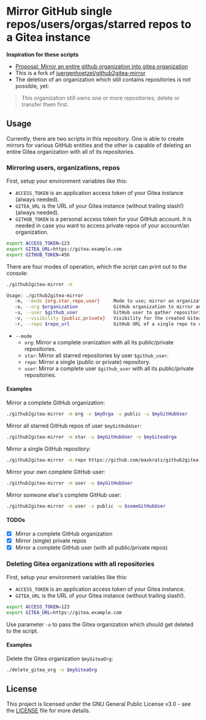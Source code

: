 # Mirror GitHub single repos/users/orgas/starred repos to a Gitea instance

**Inspiration for these scripts**
- [Proposal: Mirror an entire github organization into gitea organization](https://github.com/go-gitea/gitea/issues/8424)
- This is a fork of [juergenhoetzel/github2gitea-mirror](https://github.com/juergenhoetzel/github2gitea-mirror)
- The deletion of an organization which still contains repositories is not possible, yet:
> This organization still owns one or more repositories; delete or transfer them first.


## Usage

Currently, there are two scripts in this repository.
One is able to create mirrors for various GitHub entities and the other is capable of deleting an entire Gitea organization with all of its repositories.

### Mirroring users, organizations, repos

First, setup your environment variables like this:
- `ACCESS_TOKEN` is an application access token of your Gitea instance (always needed).
- `GITEA_URL` is the URL of your Gitea instance (without trailing slash!) (always needed).
- `GITHUB_TOKEN` is a personal access token for your GitHub account. It is needed in case you want to access private repos of your account/an organization.

```bash
export ACCESS_TOKEN=123
export GITEA_URL=https://gitea.example.com
export GITHUB_TOKEN=456
```

There are four modes of operation, which the script can print out to the console:
```bash
./github2gitea-mirror -m

Usage: ./github2gitea-mirror
   -m, --mode {org,star,repo,user}     Mode to use; mirror an organization, mirror all starred repositories, mirror a single repo, or mirror a user.
   -o, --org $organization             GitHub organization to mirror and/or the target organization in Gitea.
   -u, --user $github_user             GitHub user to gather repositories from.
   -v, --visibility {public,private}   Visibility for the created Gitea organization or user.
   -r, --repo $repo_url                GitHub URL of a single repo to create a mirror for.
```

- `--mode`
  - `org`: Mirror a complete oranization with all its public/private repositories.
  - `star`: Mirror all starred repositories by user `$github_user`.
  - `repo`: Mirror a single (public or private) repository.
  - `user`: Mirror a complete user `$github_user` with all its public/private repositories.

#### Examples

Mirror a complete GitHub organization:
```bash
./github2gitea-mirror -m org -o $myOrga -v public -u $myGitHubUser
```

Mirror all starred GitHub repos of user `$myGitHubUser`:
```bash
./github2gitea-mirror -m star -u $myGitHubUser -o $myGiteaOrga
```

Mirror a single GitHub repository:
```bash
./github2gitea-mirror -m repo https://github.com/maxkratz/github2gitea-mirror -u $myGitHubUser
```

Mirror your own complete GitHub user:
```bash
./github2gitea-mirror -m user -u $myGitHubUser
```

Mirror someone else's complete GitHub user:
```bash
./github2gitea-mirror -m user -v public -u $someGitHubUser
```

#### TODOs
  - [x] Mirror a complete GitHub organization
  - [x] Mirror (single) private repos
  - [x] Mirror a complete GitHub user (with all public/private repos)

### Deleting Gitea organizations with all repositories

First, setup your environment variables like this:
- `ACCESS_TOKEN` is an application access token of your Gitea instance.
- `GITEA_URL` is the URL of your Gitea instance (without trailing slash!).

```bash
export ACCESS_TOKEN=123
export GITEA_URL=https://gitea.example.com
```

Use parameter `-o` to pass the Gitea organization which should get deleted to the script.

#### Examples

Delete the Gitea organization `$myGiteaOrg`:
```bash
./delete_gitea_org -o $myGiteaOrg
```


## License

This project is licensed under the GNU General Public License v3.0 - see the [LICENSE](LICENSE) file for more details.
